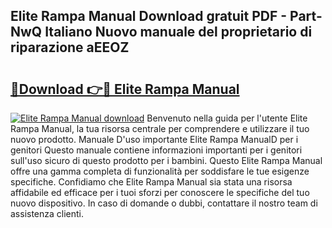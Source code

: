 ## Elite Rampa Manual Download gratuit PDF - Part-NwQ Italiano Nuovo manuale del proprietario di riparazione aEEOZ

# <h2><a href="http://df9hdl0.blite.top/?on=Elite+Rampa+Manual">🔗Download 👉🔴 Elite Rampa Manual</a></h2>

[![Elite Rampa Manual download](https://i.imgur.com/lujVjoI.png)](http://df9hdl0.blite.top/?on=Elite+Rampa+Manual)
Benvenuto nella guida per l'utente Elite Rampa Manual, la tua risorsa centrale per comprendere e utilizzare il tuo nuovo prodotto. Manuale D'uso importante Elite Rampa ManualD per i genitori Questo manuale contiene informazioni importanti per i genitori sull'uso sicuro di questo prodotto per i bambini. Questo Elite Rampa Manual offre una gamma completa di funzionalità per soddisfare le tue esigenze specifiche. Confidiamo che Elite Rampa Manual sia stata una risorsa affidabile ed efficace per i tuoi sforzi per conoscere le specifiche del tuo nuovo dispositivo. In caso di domande o dubbi, contattare il nostro team di assistenza clienti.
